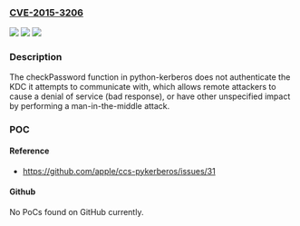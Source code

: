 ### [CVE-2015-3206](https://cve.mitre.org/cgi-bin/cvename.cgi?name=CVE-2015-3206)
![](https://img.shields.io/static/v1?label=Product&message=n%2Fa&color=blue)
![](https://img.shields.io/static/v1?label=Version&message=%3D%20n%2Fa%20&color=brighgreen)
![](https://img.shields.io/static/v1?label=Vulnerability&message=n%2Fa&color=brighgreen)

### Description

The checkPassword function in python-kerberos does not authenticate the KDC it attempts to communicate with, which allows remote attackers to cause a denial of service (bad response), or have other unspecified impact by performing a man-in-the-middle attack.

### POC

#### Reference
- https://github.com/apple/ccs-pykerberos/issues/31

#### Github
No PoCs found on GitHub currently.

